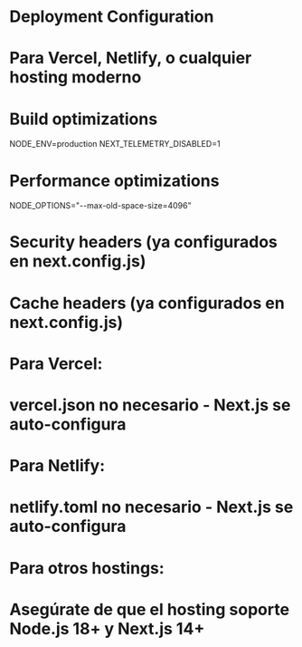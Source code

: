 # Deployment Configuration
# Para Vercel, Netlify, o cualquier hosting moderno

# Build optimizations
NODE_ENV=production
NEXT_TELEMETRY_DISABLED=1

# Performance optimizations
NODE_OPTIONS="--max-old-space-size=4096"

# Security headers (ya configurados en next.config.js)
# Cache headers (ya configurados en next.config.js)

# Para Vercel:
# vercel.json no necesario - Next.js se auto-configura

# Para Netlify:
# netlify.toml no necesario - Next.js se auto-configura

# Para otros hostings:
# Asegúrate de que el hosting soporte Node.js 18+ y Next.js 14+
